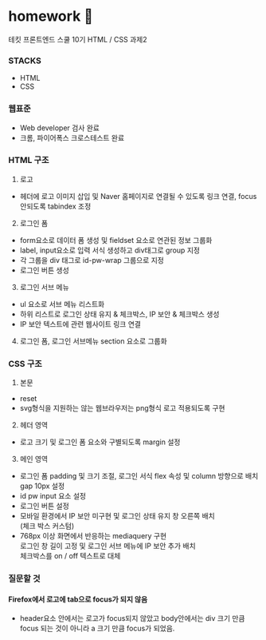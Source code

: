 # homework 📖

테킷 프론트엔드 스쿨 10기 HTML / CSS 과제2

### STACKS

- HTML
- CSS

### 웹표준

- Web developer 검사 완료
- 크롬, 파이어폭스 크로스테스트 완료

### HTML 구조

1. 로고 <br>

- 헤더에 로고 이미지 삽입 및 Naver 홈페이지로 연결될 수 있도록 링크 연결, focus 안되도록 tabindex 조정 <br>

2. 로그인 폼 <br>

- form요소로 데이터 폼 생성 및 fieldset 요소로 연관된 정보 그룹화 <br>
- label, input요소로 입력 서식 생성하고 div태그로 group 지정 <br>
- 각 그룹을 div 태그로 id-pw-wrap 그룹으로 지정 <br>
- 로그인 버튼 생성 <br>

3. 로그인 서브 메뉴 <br>

- ul 요소로 서브 메뉴 리스트화 <br>
- 하위 리스트로 로그인 상태 유지 & 체크박스, IP 보안 & 체크박스 생성 <br>
- IP 보안 텍스트에 관련 웹사이트 링크 연결 <br>

4. 로그인 폼, 로그인 서브메뉴 section 요소로 그룹화 <br>

### CSS 구조

1. 본문 <br>

- reset <br>
- svg형식을 지원하는 않는 웹브라우저는 png형식 로고 적용되도록 구현 <br>

2. 헤더 영역 <br>

- 로고 크기 및 로그인 폼 요소와 구별되도록 margin 설정 <br>

3. 메인 영역 <br>

- 로그인 폼 padding 및 크기 조절, 로그인 서식 flex 속성 및 column 방향으로 배치 gap 10px 설정 <br>
- id pw input 요소 설정 <br>
- 로그인 버튼 설정 <br>
- 모바일 환경에서 IP 보안 미구현 및 로그인 상태 유지 창 오른쪽 배치 <br>
  (체크 박스 커스텀) <br>
- 768px 이상 화면에서 반응하는 mediaquery 구현 <br>
  로그인 창 길이 고정 및 로그인 서브 메뉴에 IP 보안 추가 배치 <br>
  체크박스를 on / off 텍스트로 대체 <br>

### 질문할 것

#### Firefox에서 로고에 tab으로 focus가 되지 않음

- header요소 안에서는 로고가 focus되지 않았고 body안에서는 div 크기 만큼 focus 되는 것이 아니라 a 크기 만큼 focus가 되었음.
